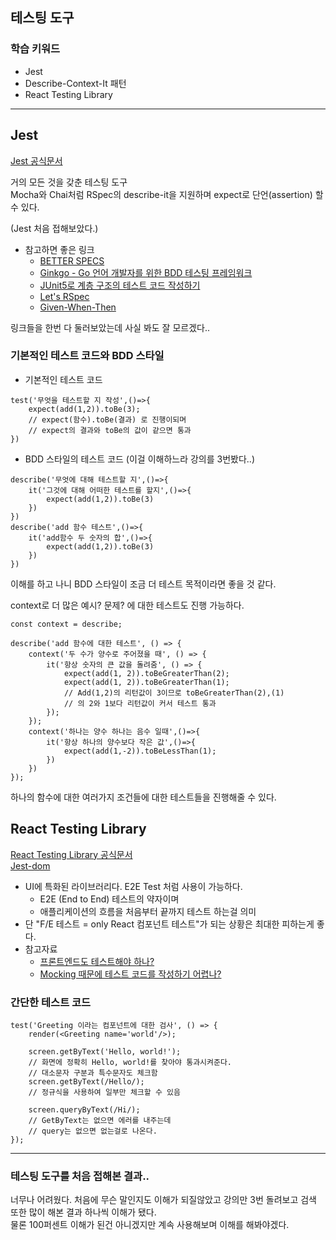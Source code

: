 ## 테스팅 도구

### 학습 키워드
* Jest
* Describe-Context-It 패턴
* React Testing Library

***

## Jest

[Jest 공식문서](https://jestjs.io/)   

거의 모든 것을 갖춘 테스팅 도구   
Mocha와 Chai처럼 RSpec의 describe-it을 지원하며 expect로 단언(assertion) 할 수 있다.

(Jest 처음 접해보았다.)   

* 참고하면 좋은 링크
    * [BETTER SPECS](https://www.betterspecs.org/)
    * [Ginkgo - Go 언어 개발자를 위한 BDD 테스팅 프레임워크](https://www.youtube.com/watch?v=gfTsSBRvdqI)
    * [JUnit5로 계층 구조의 테스트 코드 작성하기](https://johngrib.github.io/wiki/junit5-nested/)
    * [Let's RSpec](https://github.com/ahastudio/til/blob/main/ruby/20161206-rspec-let.md)
    * [Given-When-Then](https://megaptera.notion.site/Given-When-Then-c4b62b46710942a181a6d477e502e458)

링크들을 한번 다 둘러보았는데 사실 봐도 잘 모르겠다..

### 기본적인 테스트 코드와 BDD 스타일

* 기본적인 테스트 코드
```
test('무엇을 테스트할 지 작성',()=>{
    expect(add(1,2)).toBe(3);
    // expect(함수).toBe(결과) 로 진행이되며
    // expect의 결과와 toBe의 값이 같으면 통과
})
```

* BDD 스타일의 테스트 코드 (이걸 이해하느라 강의를 3번봤다..)

```
describe('무엇에 대해 테스트할 지',()=>{
    it('그것에 대해 어떠한 테스트를 할지',()=>{
        expect(add(1,2)).toBe(3)
    })
})
describe('add 함수 테스트',()=>{
    it('add함수 두 숫자의 합',()=>{
        expect(add(1,2)).toBe(3)
    })
})
```

이해를 하고 나니 BDD 스타일이 조금 더 테스트 목적이라면 좋을 것 같다.   

context로 더 많은 예시? 문제? 에 대한 테스트도 진행 가능하다.

```
const context = describe;

describe('add 함수에 대한 테스트', () => {
	context('두 수가 양수로 주어졌을 때', () => {
		it('항상 숫자의 큰 값을 돌려줌', () => {
			expect(add(1, 2)).toBeGreaterThan(2);
			expect(add(1, 2)).toBeGreaterThan(1);
			// Add(1,2)의 리턴값이 3이므로 toBeGreaterThan(2),(1)
			// 의 2와 1보다 리턴값이 커서 테스트 통과
		});
	});
    context('하나는 양수 하나는 음수 일때',()=>{
        it('항상 하나의 양수보다 작은 값',()=>{
            expect(add(1,-2)).toBeLessThan(1);
        })
    })
});
```
하나의 함수에 대한 여러가지 조건들에 대한 테스트들을 진행해줄 수 있다.

## React Testing Library

[React Testing Library 공식문서](https://testing-library.com/docs/react-testing-library/intro/)   
[Jest-dom](https://testing-library.com/docs/ecosystem-jest-dom/)   

* UI에 특화된 라이브러리다. E2E Test 처럼 사용이 가능하다.
    * E2E (End to End) 테스트의 약자이며
    * 애플리케이션의 흐름을 처음부터 끝까지 테스트 하는걸 의미
* 단 "F/E 테스트 = only React 컴포넌트 테스트"가 되는 상황은 최대한 피하는게 좋다.
* 참고자료
    * [프론트엔드도 테스트해야 하나?](https://testing-library.com/docs/ecosystem-jest-dom/)
    * [Mocking 때문에 테스트 코드를 작성하기 어렵나?](https://www.youtube.com/watch?v=RoQtNLl-Wko&feature=youtu.be)

### 간단한 테스트 코드

```
test('Greeting 이라는 컴포넌트에 대한 검사', () => {
	render(<Greeting name='world'/>);

	screen.getByText('Hello, world!');
	// 화면에 정확히 Hello, world!를 찾아야 통과시켜준다.
	// 대소문자 구분과 특수문자도 체크함
	screen.getByText(/Hello/);
	// 정규식을 사용하여 일부만 체크할 수 있음

	screen.queryByText(/Hi/);
	// GetByText는 없으면 에러를 내주는데
	// query는 없으면 없는걸로 나온다.
});
```

* * *

### 테스팅 도구를 처음 접해본 결과..

너무나 어려웠다. 처음에 무슨 말인지도 이해가 되질않았고 강의만 3번 돌려보고 검색 또한 많이 해본 결과 하나씩 이해가 됐다.   
물론 100퍼센트 이해가 된건 아니겠지만 계속 사용해보며 이해를 해봐야겠다.